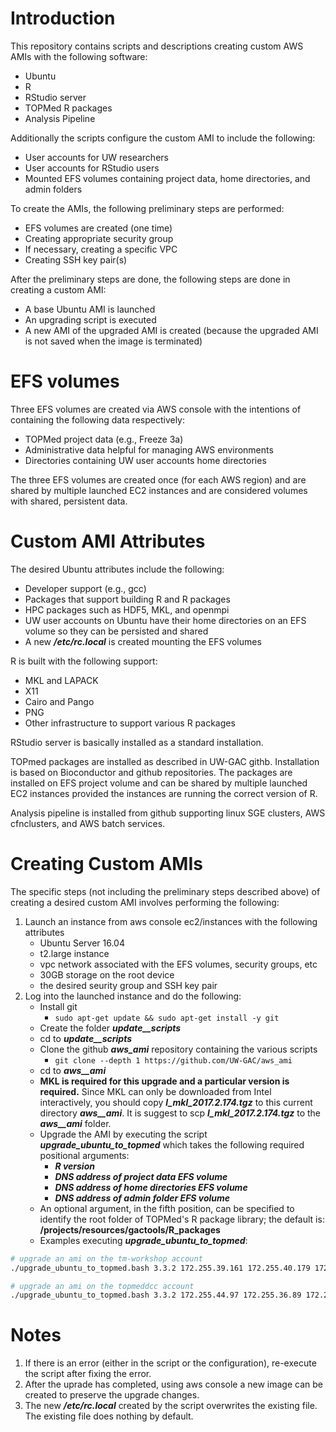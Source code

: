 # Introduction
This repository contains scripts and descriptions creating custom AWS AMIs with the following software:
- Ubuntu
- R
- RStudio server
- TOPMed R packages
- Analysis Pipeline

Additionally the scripts configure the custom AMI to include the following:
- User accounts for UW researchers
- User accounts for RStudio users
- Mounted EFS volumes containing project data, home directories, and admin folders

To create the AMIs, the following preliminary steps are performed:
- EFS volumes are created (one time)
- Creating appropriate security group
- If necessary, creating a specific VPC
- Creating SSH key pair(s)

After the preliminary steps are done, the following steps are done in creating a custom AMI:
- A base Ubuntu AMI is launched
- An upgrading script is executed
- A new AMI of the upgraded AMI is created (because the upgraded AMI is not saved when the image is terminated)

# EFS volumes
Three EFS volumes are created via AWS console with the intentions of containing the following data respectively:
- TOPMed project data (e.g., Freeze 3a)
- Administrative data helpful for managing AWS environments
- Directories containing UW user accounts home directories

The three EFS volumes are created once (for each AWS region) and are shared by multiple launched EC2 instances and are considered volumes with shared, persistent data.

# Custom AMI Attributes
The desired Ubuntu attributes  include the following:
- Developer support (e.g., gcc)
- Packages that support building R and R packages
- HPC packages such as HDF5, MKL, and openmpi
- UW user accounts on Ubuntu have their home directories on an EFS volume so they can be persisted and shared
- A new <i>**/etc/rc.local**</i> is created mounting the EFS volumes

R is built with the following support:
- MKL and LAPACK
- X11
- Cairo and Pango
- PNG
- Other infrastructure to support various R packages

RStudio server is basically installed as a standard installation.

TOPmed packages are installed as described in UW-GAC githb.  Installation is based on Bioconductor and github repositories.  The packages are installed on EFS project volume and can be shared by multiple launched EC2 instances provided the instances are running the correct version of R.

Analysis pipeline is installed from github supporting linux SGE clusters, AWS cfnclusters, and AWS batch services.

# Creating Custom AMIs
The specific steps (not including the preliminary steps described above) of creating a desired custom AMI involves performing the following:
1. Launch an instance from aws console ec2/instances with the following attributes
    - Ubuntu Server 16.04
    - t2.large instance
    - vpc network associated with the EFS volumes, security groups, etc
    - 30GB storage on the root device
    - the desired seurity group and SSH key pair
2. Log into the launched instance and do the following:
    - Install git
        - `sudo apt-get update && sudo apt-get install -y git`
    - Create the folder _**update__scripts**_
    - cd to _**update__scripts**_
    - Clone the github <i>**aws_ami**</i> repository containing the various scripts
        - `git clone --depth 1 https://github.com/UW-GAC/aws_ami`
    - cd to _**aws__ami**_
    - **MKL is required for this upgrade and a particular version is required.**   Since MKL can only be downloaded from Intel interactively, you should copy <i>**l_mkl_2017.2.174.tgz**</i> to this current directory _**aws__ami**_.  It is suggest to scp <i>**l_mkl_2017.2.174.tgz**</i> to the _**aws__ami**_ folder.
    - Upgrade the AMI by executing the script <i>**upgrade_ubuntu_to_topmed**</i> which takes the following required positional arguments:
        - _**R version**_
        - _**DNS address of project data EFS volume**_
        - _**DNS address of home directories EFS volume**_
        - _**DNS address of admin folder EFS volume**_
    - An optional argument, in the fifth position, can be specified to identify the root folder of TOPMed's R package library; the default is: **/projects/resources/gactools/R_packages**
    - Examples executing <i>**upgrade_ubuntu_to_topmed**</i>:

```bash
# upgrade an ami on the tm-workshop account
./upgrade_ubuntu_to_topmed.bash 3.3.2 172.255.39.161 172.255.40.179 172.255.41.187

# upgrade an ami on the topmeddcc account
./upgrade_ubuntu_to_topmed.bash 3.3.2 172.255.44.97 172.255.36.89 172.255.40.251
 ```
# Notes
1. If there is an error (either in the script or the configuration), re-execute the script after fixing the error.
2. After the uprade has completed, using aws console a new image can be created to preserve the upgrade changes.
3. The new <i>**/etc/rc.local**</i> created by the script overwrites the existing file.  The existing file does nothing by default.

